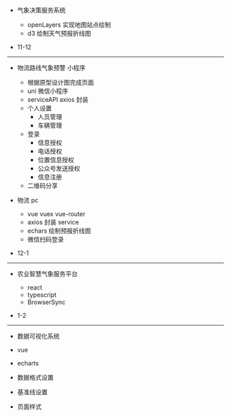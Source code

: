 - 气象决策服务系统

  - openLayers 实现地图站点绘制
  - d3 绘制天气预报折线图

- 11-12

---

- 物流路线气象预警 小程序

  - 根据原型设计图完成页面
  - uni 微信小程序
  - serviceAPI axios 封装
  - 个人设置
    - 人员管理
    - 车辆管理
  - 登录
    - 信息授权
    - 电话授权
    - 位置信息授权
    - 公众号发送授权
    - 信息注册
  - 二维码分享

- 物流 pc

  - vue vuex vue-router
  - axios 封装 service
  - echars 绘制预报折线图
  - 微信扫码登录

- 12-1

---

- 农业智慧气象服务平台

  - react
  - typescript
  - BrowserSync

- 1-2

---

- 数据可视化系统

- vue
- echarts
- 数据格式设置
- 基准线设置
- 页面样式
